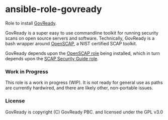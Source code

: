 # ansible-role-govready

Role to install [GovReady](https://github.com/GovReady/govready/).

GovReady is a super easy to use commandline toolkit for running security scans on open source servers and software. Technically, GovReady is a bash wrapper around [OpenSCAP](https://www.open-scap.org/), a NIST certified SCAP toolkit.

GovReady depends upon the [OpenSCAP role](https://galaxy.ansible.com/openprivacy/openscap) being installed, which in turn depends upon the [SCAP Security Guide role](https://galaxy.ansible.com/openprivacy/scap-security-guide).

### Work in Progress
This role is a work in progress (WIP). It is not ready for general use as paths are currently hardwired, and there are likely other, non-portable issues.

### License
GovReady is copyright (C) GovReady PBC. and licensed under the GPL v3.0
